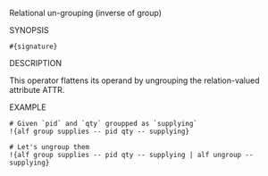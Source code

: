 
Relational un-grouping (inverse of group)

SYNOPSIS

    #{signature}

DESCRIPTION

This operator flattens its operand by ungrouping the relation-valued 
attribute ATTR. 

EXAMPLE

    # Given `pid` and `qty` groupped as `supplying`
    !{alf group supplies -- pid qty -- supplying}

    # Let's ungroup them
    !{alf group supplies -- pid qty -- supplying | alf ungroup -- supplying}

